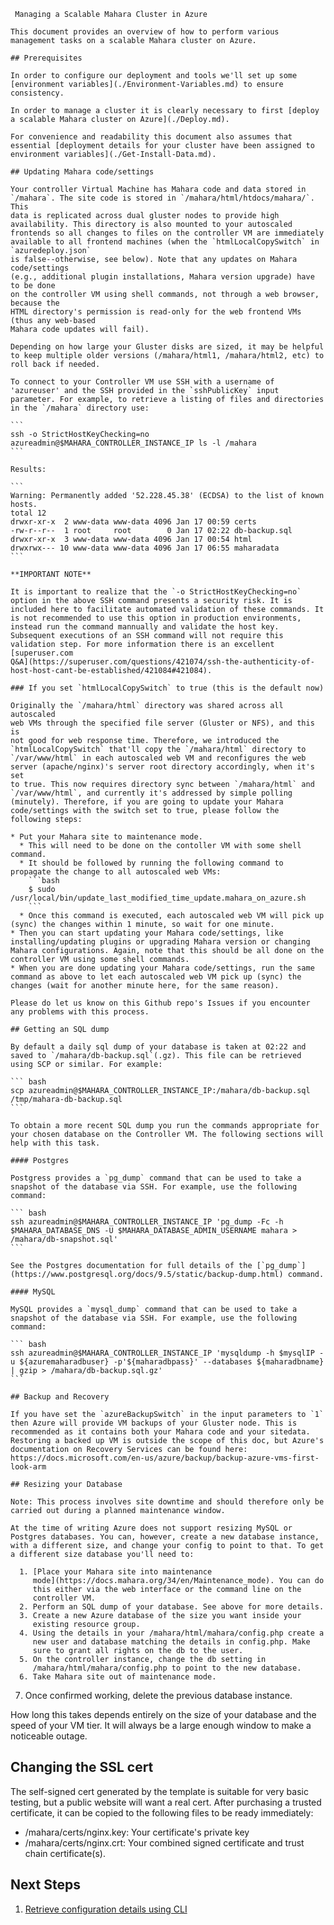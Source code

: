 	 Managing a Scalable Mahara Cluster in Azure

	This document provides an overview of how to perform various
	management tasks on a scalable Mahara cluster on Azure.

	## Prerequisites

	In order to configure our deployment and tools we'll set up some
	[environment variables](./Environment-Variables.md) to ensure consistency.

	In order to manage a cluster it is clearly necessary to first [deploy
	a scalable Mahara cluster on Azure](./Deploy.md).

	For convenience and readability this document also assumes that essential [deployment details for your cluster have been assigned to environment variables](./Get-Install-Data.md).

	## Updating Mahara code/settings

	Your controller Virtual Machine has Mahara code and data stored in
	`/mahara`. The site code is stored in `/mahara/html/htdocs/mahara/`. This
	data is replicated across dual gluster nodes to provide high
	availability. This directory is also mounted to your autoscaled
	frontends so all changes to files on the controller VM are immediately
	available to all frontend machines (when the `htmlLocalCopySwitch` in `azuredeploy.json`
	is false--otherwise, see below). Note that any updates on Mahara code/settings
	(e.g., additional plugin installations, Mahara version upgrade) have to be done
	on the controller VM using shell commands, not through a web browser, because the
	HTML directory's permission is read-only for the web frontend VMs (thus any web-based
	Mahara code updates will fail).

	Depending on how large your Gluster disks are sized, it may be helpful
	to keep multiple older versions (/mahara/html1, /mahara/html2, etc) to
	roll back if needed.

	To connect to your Controller VM use SSH with a username of
	'azureuser' and the SSH provided in the `sshPublicKey` input
	parameter. For example, to retrieve a listing of files and directories
	in the `/mahara` directory use:

	```
	ssh -o StrictHostKeyChecking=no azureadmin@$MAHARA_CONTROLLER_INSTANCE_IP ls -l /mahara
	```

	Results:

	```
	Warning: Permanently added '52.228.45.38' (ECDSA) to the list of known hosts.
	total 12
	drwxr-xr-x  2 www-data www-data 4096 Jan 17 00:59 certs
	-rw-r--r--  1 root     root        0 Jan 17 02:22 db-backup.sql
	drwxr-xr-x  3 www-data www-data 4096 Jan 17 00:54 html
	drwxrwx--- 10 www-data www-data 4096 Jan 17 06:55 maharadata
	```

	**IMPORTANT NOTE**

	It is important to realize that the `-o StrictHostKeyChecking=no`
	option in the above SSH command presents a security risk. It is
	included here to facilitate automated validation of these commands. It
	is not recommended to use this option in production environments,
	instead run the command mannually and validate the host key.
	Subsequent executions of an SSH command will not require this
	validation step. For more information there is an excellent
	[superuser.com
	Q&A](https://superuser.com/questions/421074/ssh-the-authenticity-of-host-host-cant-be-established/421084#421084).

	### If you set `htmlLocalCopySwitch` to true (this is the default now)

	Originally the `/mahara/html` directory was shared across all autoscaled
	web VMs through the specified file server (Gluster or NFS), and this is
	not good for web response time. Therefore, we introduced the
	`htmlLocalCopySwitch` that'll copy the `/mahara/html` directory to
	`/var/www/html` in each autoscaled web VM and reconfigures the web
	server (apache/nginx)'s server root directory accordingly, when it's set
	to true. This now requires directory sync between `/mahara/html` and
	`/var/www/html`, and currently it's addressed by simple polling
	(minutely). Therefore, if you are going to update your Mahara
	code/settings with the switch set to true, please follow the
	following steps:

	* Put your Mahara site to maintenance mode.
	  * This will need to be done on the contoller VM with some shell command.
	  * It should be followed by running the following command to propagate the change to all autoscaled web VMs:
	    ```bash
	    $ sudo /usr/local/bin/update_last_modified_time_update.mahara_on_azure.sh
	    ```
	  * Once this command is executed, each autoscaled web VM will pick up (sync) the changes within 1 minute, so wait for one minute.
	* Then you can start updating your Mahara code/settings, like installing/updating plugins or upgrading Mahara version or changing Mahara configurations. Again, note that this should be all done on the controller VM using some shell commands.
	* When you are done updating your Mahara code/settings, run the same command as above to let each autoscaled web VM pick up (sync) the changes (wait for another minute here, for the same reason).

	Please do let us know on this Github repo's Issues if you encounter any problems with this process.

	## Getting an SQL dump

	By default a daily sql dump of your database is taken at 02:22 and
	saved to `/mahara/db-backup.sql`(.gz). This file can be retrieved
	using SCP or similar. For example:

	``` bash
	scp azureadmin@$MAHARA_CONTROLLER_INSTANCE_IP:/mahara/db-backup.sql /tmp/mahara-db-backup.sql
	```

	To obtain a more recent SQL dump you run the commands appropriate for
	your chosen database on the Controller VM. The following sections will
	help with this task.

	#### Postgres

	Postgress provides a `pg_dump` command that can be used to take a
	snapshot of the database via SSH. For example, use the following
	command:

	``` bash
	ssh azureadmin@$MAHARA_CONTROLLER_INSTANCE_IP 'pg_dump -Fc -h $MAHARA_DATABASE_DNS -U $MAHARA_DATABASE_ADMIN_USERNAME mahara > /mahara/db-snapshot.sql'
	```

	See the Postgres documentation for full details of the [`pg_dump`](https://www.postgresql.org/docs/9.5/static/backup-dump.html) command.

	#### MySQL

	MySQL provides a `mysql_dump` command that can be used to take a
	snapshot of the database via SSH. For example, use the following
	command:

	``` bash
	ssh azureadmin@$MAHARA_CONTROLLER_INSTANCE_IP 'mysqldump -h $mysqlIP -u ${azuremaharadbuser} -p'${maharadbpass}' --databases ${maharadbname} | gzip > /mahara/db-backup.sql.gz'
	```

	## Backup and Recovery

	If you have set the `azureBackupSwitch` in the input parameters to `1`
	then Azure will provide VM backups of your Gluster node. This is
	recommended as it contains both your Mahara code and your sitedata.
	Restoring a backed up VM is outside the scope of this doc, but Azure's
	documentation on Recovery Services can be found here:
	https://docs.microsoft.com/en-us/azure/backup/backup-azure-vms-first-look-arm

	## Resizing your Database

	Note: This process involves site downtime and should therefore only be
	carried out during a planned maintenance window.

	At the time of writing Azure does not support resizing MySQL or
	Postgres databases. You can, however, create a new database instance,
	with a different size, and change your config to point to that. To get
	a different size database you'll need to:

	  1. [Place your Mahara site into maintenance
	     mode](https://docs.mahara.org/34/en/Maintenance_mode). You can do
	     this either via the web interface or the command line on the
	     controller VM.
	  2. Perform an SQL dump of your database. See above for more details.
	  3. Create a new Azure database of the size you want inside your
	     existing resource group.
	  4. Using the details in your /mahara/html/mahara/config.php create a
	     new user and database matching the details in config.php. Make
	     sure to grant all rights on the db to the user.
	  5. On the controller instance, change the db setting in
	     /mahara/html/mahara/config.php to point to the new database.
	  6. Take Mahara site out of maintenance mode.
  7. Once confirmed working, delete the previous database instance.

How long this takes depends entirely on the size of your database and
the speed of your VM tier. It will always be a large enough window to
make a noticeable outage.

## Changing the SSL cert

The self-signed cert generated by the template is suitable for very
basic testing, but a public website will want a real cert. After
purchasing a trusted certificate, it can be copied to the following
files to be ready immediately:

  - /mahara/certs/nginx.key: Your certificate's private key
  - /mahara/certs/nginx.crt: Your combined signed certificate and trust chain certificate(s).

## Next Steps

  1. [Retrieve configuration details using CLI](./Get-Install-Data.md)
